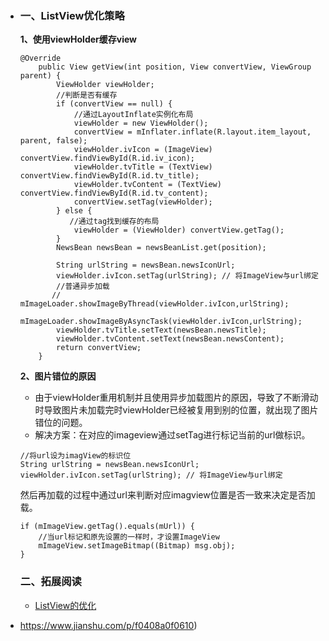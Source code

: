 - ### 一、ListView优化策略 ###

  **1、使用viewHolder缓存view**

  ```
  @Override
      public View getView(int position, View convertView, ViewGroup parent) {
          ViewHolder viewHolder;
          //判断是否有缓存
          if (convertView == null) {
              //通过LayoutInflate实例化布局
              viewHolder = new ViewHolder();
              convertView = mInflater.inflate(R.layout.item_layout, parent, false);
              viewHolder.ivIcon = (ImageView) convertView.findViewById(R.id.iv_icon);
              viewHolder.tvTitle = (TextView) convertView.findViewById(R.id.tv_title);
              viewHolder.tvContent = (TextView) convertView.findViewById(R.id.tv_content);
              convertView.setTag(viewHolder);
          } else {
             //通过tag找到缓存的布局
              viewHolder = (ViewHolder) convertView.getTag();
          }
          NewsBean newsBean = newsBeanList.get(position);
  
          String urlString = newsBean.newsIconUrl;
          viewHolder.ivIcon.setTag(urlString); // 将ImageView与url绑定
          //普通异步加载
         // mImageLoader.showImageByThread(viewHolder.ivIcon,urlString);
          mImageLoader.showImageByAsyncTask(viewHolder.ivIcon,urlString);
          viewHolder.tvTitle.setText(newsBean.newsTitle);
          viewHolder.tvContent.setText(newsBean.newsContent);
          return convertView;
      }
  ```
  **2、图片错位的原因**
  - 由于viewHolder重用机制并且使用异步加载图片的原因，导致了不断滑动时导致图片未加载完时viewHolder已经被复用到别的位置，就出现了图片错位的问题。
  - 解决方案：在对应的imageview通过setTag进行标记当前的url做标识。

  ```
  //将url设为imagView的标识位
  String urlString = newsBean.newsIconUrl; 
  viewHolder.ivIcon.setTag(urlString); // 将ImageView与url绑定
  ```

  然后再加载的过程中通过url来判断对应imagview位置是否一致来决定是否加载。

  ``` 
  if (mImageView.getTag().equals(mUrl)) { 
      //当url标记和原先设置的一样时，才设置ImageView    
      mImageView.setImageBitmap((Bitmap) msg.obj);
  }
  ```

  ### 二、拓展阅读 ###

  - [ListView的优化](https://www.jianshu.com/p/f0408a0f0610)

- https://www.jianshu.com/p/f0408a0f0610)